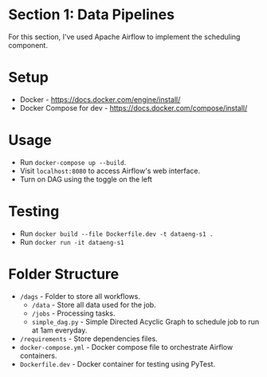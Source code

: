 # Section 1: Data Pipelines
For this section, I've used Apache Airflow to implement the scheduling component.

# Setup
- Docker - https://docs.docker.com/engine/install/
- Docker Compose for dev - https://docs.docker.com/compose/install/

# Usage
- Run `docker-compose up --build`.
- Visit `localhost:8080` to access Airflow's web interface.
- Turn on DAG using the toggle on the left

# Testing
- Run `docker build --file Dockerfile.dev -t dataeng-s1 .`
- Run `docker run -it dataeng-s1`

# Folder Structure
- `/dags` - Folder to store all workflows.
  - `/data` - Store all data used for the job.
  - `/jobs` - Processing tasks.
  - `simple_dag.py` - Simple Directed Acyclic Graph to schedule job to run at 1am everyday.
- `/requirements` - Store dependencies files.
- `docker-compose.yml` - Docker compose file to orchestrate Airflow containers.
- `Dockerfile.dev` - Docker container for testing using PyTest.